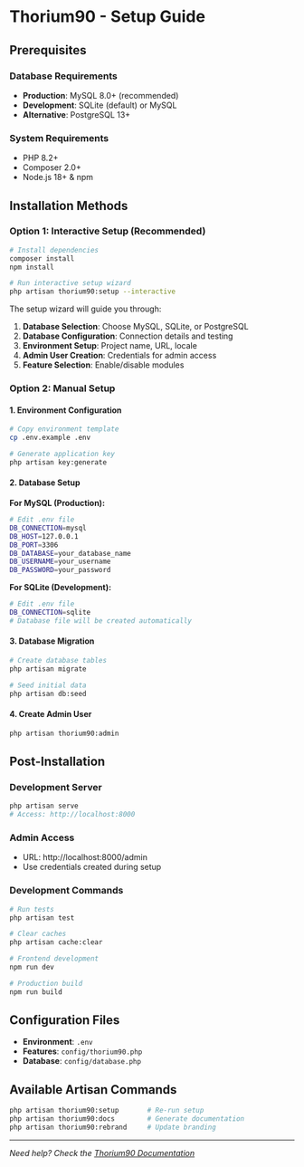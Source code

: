 # Thorium90 - Setup Guide

## Prerequisites

### Database Requirements
- **Production**: MySQL 8.0+ (recommended)
- **Development**: SQLite (default) or MySQL
- **Alternative**: PostgreSQL 13+

### System Requirements
- PHP 8.2+
- Composer 2.0+
- Node.js 18+ & npm

## Installation Methods

### Option 1: Interactive Setup (Recommended)
```bash
# Install dependencies
composer install
npm install

# Run interactive setup wizard
php artisan thorium90:setup --interactive
```

The setup wizard will guide you through:
1. **Database Selection**: Choose MySQL, SQLite, or PostgreSQL
2. **Database Configuration**: Connection details and testing
3. **Environment Setup**: Project name, URL, locale
4. **Admin User Creation**: Credentials for admin access
5. **Feature Selection**: Enable/disable modules

### Option 2: Manual Setup

#### 1. Environment Configuration
```bash
# Copy environment template
cp .env.example .env

# Generate application key
php artisan key:generate
```

#### 2. Database Setup

**For MySQL (Production):**
```bash
# Edit .env file
DB_CONNECTION=mysql
DB_HOST=127.0.0.1
DB_PORT=3306
DB_DATABASE=your_database_name
DB_USERNAME=your_username
DB_PASSWORD=your_password
```

**For SQLite (Development):**
```bash
# Edit .env file
DB_CONNECTION=sqlite
# Database file will be created automatically
```

#### 3. Database Migration
```bash
# Create database tables
php artisan migrate

# Seed initial data
php artisan db:seed
```

#### 4. Create Admin User
```bash
php artisan thorium90:admin
```

## Post-Installation

### Development Server
```bash
php artisan serve
# Access: http://localhost:8000
```

### Admin Access
- URL: http://localhost:8000/admin
- Use credentials created during setup

### Development Commands
```bash
# Run tests
php artisan test

# Clear caches
php artisan cache:clear

# Frontend development
npm run dev

# Production build
npm run build
```

## Configuration Files

- **Environment**: `.env`
- **Features**: `config/thorium90.php`
- **Database**: `config/database.php`

## Available Artisan Commands

```bash
php artisan thorium90:setup       # Re-run setup
php artisan thorium90:docs        # Generate documentation
php artisan thorium90:rebrand     # Update branding
```

---
*Need help? Check the [Thorium90 Documentation](https://thorium90.com/docs)*
